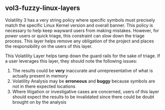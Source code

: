 ## vol3-fuzzy-linux-layers
Volatility 3 has a very string policy where specific symbols must precisely match the specific Linux Kernel version and overall banner.  This policy is necessary to help keep wayward users from making mistakes.  However, for _power_ users or quick triage, this constraint can slow down the triage process.  This layer helps remove any obligation of the project and places the responsibility on the users of this layer.

This Volatility Layer helps tamp down the guard rails for the sake of triage.  If a user leverages this layer, they should note the following issues:
1. The results could be __very__ inaccurate and unrepresentative of what is actually present in memory
2. Volatility Analysis may be __erroneous__ and __buggy__ because symbols are not in there expected locations
3. Where litigation or investigative cases are concerned, users of this layer should expect the results to be invalidated since there could be doubt brought on by the analysis

